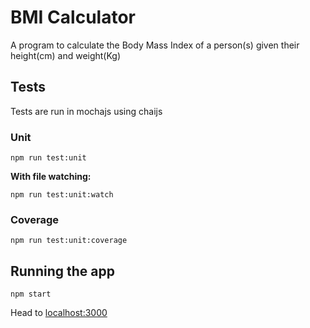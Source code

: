 # BMI Calculator
A program to calculate the Body Mass Index of a person(s) given their height(cm) and weight(Kg)

## Tests
Tests are run in mochajs using chaijs
### Unit
`npm run test:unit`

**With file watching:**

`npm run test:unit:watch`

### Coverage
`npm run test:unit:coverage`

## Running the app
`npm start`

Head to [localhost:3000](http://localhost:3000)
